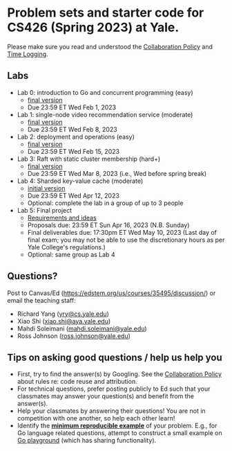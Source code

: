 # Problem sets and starter code for CS426 (Spring 2023) at Yale.

Please make sure you read and understood the [Collaboration Policy](collaboration_policy.md) and [Time Logging](time_logging.md).

## Labs
 - Lab 0: introduction to Go and concurrent programming (easy)
   - [final version](lab0/lab0.md)
   - Due 23:59 ET Wed Feb 1, 2023
 - Lab 1: single-node video recommendation service (moderate)
   - [final version](lab1/lab1.md)
   - Due 23:59 ET Wed Feb 8, 2023
 - Lab 2: deployment and operations (easy)
   - [final version](lab2/lab2.md)
   - Due 23:59 ET Wed Feb 15, 2023
 - Lab 3: Raft with static cluster membership (hard+)
   - [final version](lab3/lab3.md)
   - Due 23:59 ET Wed Mar 8, 2023 (i.e., Wed before spring break)
 - Lab 4: Sharded key-value cache (moderate)
   - [initial version](lab4/lab4.md)
   - Due 23:59 ET Wed Apr 12, 2023
   - Optional: complete the lab in a group of up to 3 people
 - Lab 5: Final project
   - [Requirements and ideas](https://docs.google.com/document/d/1694jDeCSZGjjKd7LjFNTfHUWFBSlz1BaTDkpEsHvfOU/edit?usp=sharing)
   - Proposals due: 23:59 ET Sun Apr 16, 2023 (N.B. Sunday)
   - Final deliverables due: 17:30pm ET Wed May 10, 2023 (Last day of final exam; you may not be able to use the discretionary hours as per Yale College's regulations.)
   - Optional: same group as Lab 4

## Questions?
Post to Canvas/Ed (https://edstem.org/us/courses/35495/discussion/) or email the teaching staff:
  - Richard Yang (yry@cs.yale.edu)
  - Xiao Shi (xiao.shi@aya.yale.edu)
  - Mahdi Soleimani (mahdi.soleimani@yale.edu)
  - Ross Johnson (ross.johnson@yale.edu)

## Tips on asking good questions / help us help you
- First, try to find the answer(s) by Googling. See the [Collaboration Policy](collaboration_policy.md) about rules re: code reuse and attribution.
- For technical questions, prefer posting publicly to Ed such that your classmates may answer your question(s) and benefit from the answer(s).
- Help your classmates by answering their questions! You are not in competition with one another, so help each other learn!
- Identify the [**minimum reproducible example**](https://myweb.uiowa.edu/pbreheny/reproducible.html) of your problem. E.g., for Go language related questions, attempt to construct a small example on [Go playground](https://go.dev/play/) (which has sharing functionality).

